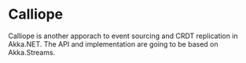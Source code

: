 # Calliope

Calliope is another apporach to event sourcing and CRDT replication in Akka.NET. The API and implementation are going to be based on Akka.Streams.